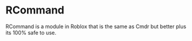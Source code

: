 # RCommand
RCommand is a module in Roblox that is the same as Cmdr but better plus its 100% safe to use.
